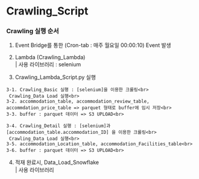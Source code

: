 # Crawling_Script

### Crawling 실행 순서

1. Event Bridge를 통한 (Cron-tab : 매주 월요일 00:00:10) Event 발생

2. Lambda (Crawling_Lambda)<br>
   | 사용 라이브러리 : selenium<br>

  3. Crawling_Lambda_Script.py 실행<br>
  
    3-1. Crawling_Basic 실행 : [selenium]을 이용한 크롤링<br>
     Crawling_Data Load 실행<br>
    3-2. accommodation_table, accommodation_review_table, accommdation_price_table => parquet 형태로 buffer에 임시 저장<br>
    3-3. buffer : parquet 데이터 => S3 UPLOAD<br>
     
    3-4. Crawling_Detail 실행 : [selenium]과 [accommodation_table.accommodation_ID] 을 이용한 크롤링<br>
     Crawling_Data Load 실행<br>
    3-5. accommodation_Location_table, accommodation_Facilities_table<br>
    3-6. buffer : parquet 데이터 => S3 UPLOAD<br>

4. 적재 완료시, Data_Load_Snowflake<br>
   | 사용 라이브러리<br>
